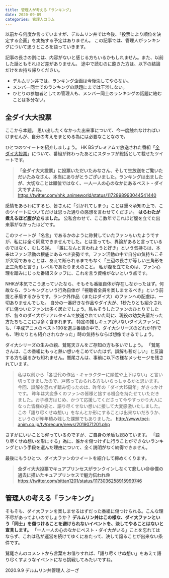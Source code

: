 ```yaml
---
title: 管理人が考える「ランキング」
date: 2020-09-09
categories: 管理人コラム
---
```


以前から何度か言っていますが、デルムリン丼では今後、「投票により順位を決定する企画」を実施する予定はありません。
この記事では、管理人がランキングについて思うところを語っていきます。

記事の長さの割には、内容がないと感じる方もいるかもしれません。また、以前した話ともそれほど差がありません。
途中で読むのに飽きた方は、以下の結論だけをお持ち帰りください。

- デルムリン丼では、ランキング企画は今後決してやらない。
- メンバー同士でのランキングの話題にまでは干渉しない。
- ひとりの参加者としての管理人も、メンバー同士のランキングの話題に絡むことは多分ない。

## 全ダイ大大投票

ここから本題。
思い出したくなかった出来事について、今一度触れなければいけませんが、自分の考えをまとめる為には必要なことなので。

ひとつのツイートを紹介しましょう。
HK BSプレミアムで放送された番組「[全ダイ大投票](https://www.nhk.or.jp/anime/precure/)」について、番組が終わったあとにスタッフが総括として載せたツイートです。

> __「全ダイ大大投票」に投票いただいたみなさん、そして生放送をご覧いただいたみなさん、本当にありがとうございました。ランキングは出ましたが、大切なことは順位ではなく、一人一人の心のなかにあるベスト・ダイ大ですよね。__
https://twitter.com/nhk_animeworld/status/1172898993044541440


感情をあらわにすると、皆さんに「引かれてしまう」ことは重々承知の上で、このツイートについてだけは思った通りの感想を言わせてください。
__はらわたが煮えるほど腹が立ちました。__ 公私合わせて、ここ数年でこれほど腹を立てた出来事がなかったほどです。

このツイートが「名言」であるかのように称賛していたファンもいたようですが、私には全く同意できませんでした。とは言っても、異論があると言っているのではなく、むしろ逆。
「誰になんと言われようと好き」という気持ちは、本来はファン活動の根底にあるべき姿勢です。ファン活動の中で自分の気持ちこそが大切であることは、あえて断られるまでもなく「三辺の長さが等しい三角形を正三角形と言う」レベルであたりまえのこと。
私が腹を立てたのは、ファン心理を踏みにじった番組スタッフに、これを言う資格がないという点です。

NHKが本気でこう思っていたなら、そもそも番組自体が存在しなかったはず。何故なら、ランキングという行為自体が「視聴者全員を楽しませるべき」という前提と矛盾するからです。ランク外作品（またはダイ大）のファンへの配慮は、一切ありませんでした。
自分の一番好きな作品やダイ大が、1秒たりとも紹介されずに傷ついたファンは多く居たでしょう。私もそうしたファンのひとりでしたが、各々のダイ大がリアルタイムで放送されていた時に、現役の幼女先輩だった方たちもここには多く含まれます。
特定の推しキュアがいないダイ大ファンにも、「平成アニメのベスト100を選ぶ番組の中で、ダイ大シリーズのどれか1作でも、1秒たりとも紹介されなかった」時の気持ちならば想像できるでしょう。

ダイ大シリーズの生みの親、鷲尾天さんをご存知の方も多いでしょう。
「鷲尾さんは、この番組にもっと熱い想いをこめていたはず。誤解も甚だしい」と反論する方も居るかも知れません。鷲尾さんは、事前に以下の様なメッセージを残されています。

> 私は以前から「各世代の作品・キャラクターに順位や上下はない」と言い切ってきましたので、戸惑っておられる方もいらっしゃるかと思います。
> 今回、誤解を恐れず踏み切ったのは、昨年の「ダイ大15周年」がきっかけです。
> 昨年は大変多くのファンの皆様と接する機会を持たせていただきました。お子様方はじめ、かつて応援してくださって今やすっかり大人になった皆様の姿と、語り尽くせない想いに接して大変感激いたしました。
> この「語り尽くせぬ想い」をなんとか形にすることは出来ないだろうか、というのが昨年積み残した課題でもありました。
http://www.toei-anim.co.jp/tv/precure/news/2019071201.php

さすがにいいことも仰っているのですが、ご自身の矛盾も認めています。
「語り尽くせぬ想いを形にする」為に、誰かを傷つけずに行うことができないランキングという手段を選んだ理由について、全く説明がなく納得できません。

最後にもうひとつ、ダイ大ファンのツイートを紹介して締めくくります。

> __全ダイ大大投票でキュアプリンセスがランクインしなくて悲しい😢😢僕の過去に描いたキュアプリンセスで魅力伝われ😢__
https://twitter.com/bittan1201/status/1173036258915999746

## 管理人の考える「ランキング」

そもそも、ダイ大ファンを楽しませるはずだった番組に傷つけられる。こんな理不尽があってよいのでしょうか？
__デルムリン丼はこの様な、ダイ大ファンという「同士」を傷つけることを避けられないイベントを、決してやることはないと宣言します。__ 「一人一人の心のなかにベスト・ダイ大がいる」ことを忘れてはならず、これは私が運営を続けてゆくにあたって、決して譲ることが出来ない条件です。

鷲尾さんのコメントから言葉をお借りすれば、「語り尽くせぬ想い」をあえて語り尽くすようなイベントになら挑戦してみたいですね。

2020.9.9
デルムリン丼管理人 ぷーざ
